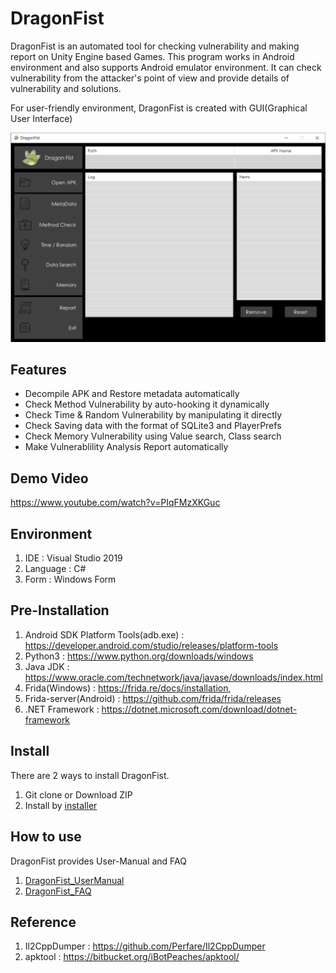 # DragonFist

DragonFist is an automated tool for checking vulnerability and making report on Unity Engine based Games. This program works in Android environment and also supports Android emulator environment. It can check vulnerability from the attacker's point of view and provide details of vulnerability and solutions.

For user-friendly environment, DragonFist is created with GUI(Graphical User Interface)

![MainForm](./Dragon_Fist/Dragon_Fist/Resources/Main_form_img.png)

## Features

- Decompile APK and Restore metadata automatically
- Check Method Vulnerability by auto-hooking it dynamically 
- Check Time & Random Vulnerability by manipulating it directly
- Check Saving data with the format of SQLite3 and PlayerPrefs
- Check Memory Vulnerability using Value search, Class search
- Make Vulnerablility Analysis Report automatically

## Demo Video

<https://www.youtube.com/watch?v=PIqFMzXKGuc>

## Environment

1. IDE : Visual Studio 2019
2. Language : C#
3. Form : Windows Form

## Pre-Installation

1. Android SDK Platform Tools(adb.exe) : https://developer.android.com/studio/releases/platform-tools
2. Python3 : https://www.python.org/downloads/windows
3. Java JDK : https://www.oracle.com/technetwork/java/javase/downloads/index.html
4. Frida(Windows) : https://frida.re/docs/installation,
5. Frida-server(Android) : https://github.com/frida/frida/releases
6. .NET Framework : https://dotnet.microsoft.com/download/dotnet-framework

## Install

There are 2 ways to install DragonFist.

1. Git clone or Download ZIP
2. Install by [installer](https://drive.google.com/drive/folders/10sOFgc13zDs95SP6lMBSI6AXTE1OOFL5)

## How to use

DragonFist provides User-Manual and FAQ

1. [DragonFist_UserManual](./FAQ&Manual/DragonFist_UserManual.pdf)
2. [DragonFist_FAQ](./FAQ&Manual/DragonFist_FAQ.pdf)

## Reference

1. Il2CppDumper : https://github.com/Perfare/Il2CppDumper
2. apktool : https://bitbucket.org/iBotPeaches/apktool/
